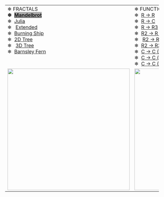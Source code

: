 <html>



<body>
        <table width="400" class="navmenu">
          <tbody>
            <tr>
              <td valign="top">❄&nbsp;FRACTALS<br><b>❄&nbsp;&nbsp;</b><a
                  href="https://chefpino.github.io/fun.with.functions/fractals/mandelbrot/index.html"><b
                    style="background-color:#AAAAAA">Mandelbrot</b></a><br>❄&nbsp;&nbsp;<a
                  href="https://chefpino.github.io/fun.with.functions/fractals/julia/index.html">Julia</a><br>❄&nbsp;&nbsp;&nbsp;<a
                  href="https://chefpino.github.io/fun.with.functions/fractals/julia/extendedjuliasets.html">Extended</a><br>❄&nbsp;&nbsp;<a
                  href="https://chefpino.github.io/fun.with.functions/fractals/burningship/index.html">Burning
                  Ship</a><br>❄&nbsp;&nbsp;<a
                  href="https://chefpino.github.io/fun.with.functions/fractals/tree/index.html">2D
                  Tree</a><br>❄&nbsp;&nbsp;&nbsp;<a
                  href="https://chefpino.github.io/fun.with.functions/plotmathfunctions/3d/3d.tree.html">3D
                  Tree</a><br>❄&nbsp;&nbsp;<a
                  href="https://chefpino.github.io/fun.with.functions/fractals/barnsley/index.html">Barnsley Fern</a>
              </td>
              <td valign="top">❄&nbsp;FUNCTIONS<br>❄&nbsp;&nbsp;<a
                  href="https://chefpino.github.io/fun.with.functions/plotmathfunctions/2d/index.html">R -&gt;
                  R</a><br>❄&nbsp;&nbsp;<a
                  href="https://chefpino.github.io/fun.with.functions/plotmathfunctions/polar/index.html">R -&gt;
                  C</a><br>❄&nbsp;&nbsp;<a
                  href="https://chefpino.github.io/fun.with.functions/plotmathfunctions/3d/3d-R1toR3.html">R -&gt;
                  R3</a><br>❄&nbsp;&nbsp;<a
                  href="https://chefpino.github.io/fun.with.functions/plotmathfunctions/3d/3d-R2toR-q.html">R2 -&gt; R
                  (quaternions)</a><br>❄&nbsp;&nbsp;&nbsp;<a
                  href="https://chefpino.github.io/fun.with.functions/plotmathfunctions/3d/3d-R2toR-m.html">R2 -&gt; R
                  (matrices)</a><br>❄&nbsp;&nbsp;<a
                  href="https://chefpino.github.io/fun.with.functions/plotmathfunctions/3d/3d-R2toR3.html">R2 -&gt;
                  R3</a><br>❄&nbsp;&nbsp;<a
                  href="https://chefpino.github.io/fun.with.functions/plotmathfunctions/rotations/index.html">C -&gt; C
                  (Rotations)</a><br>❄&nbsp;&nbsp;<a
                  href="https://chefpino.github.io/fun.with.functions/plotmathfunctions/unitcircle/index.html">C -&gt; C
                  (z -&gt; z^2)</a><br>❄&nbsp;&nbsp;<a
                  href="https://chefpino.github.io/fun.with.functions/plotmathfunctions/unitcircle/modules.html">C -&gt;
                  C (Modules)</a></td>
            </tr>
            <tr>
              <td valign="top" height="200"><img width="400" src="https://chefpino.github.io/fun.with.functions/imgs/tree.png"></td>
              <td valign="top" height="200"><img width="400" src="https://chefpino.github.io/fun.with.functions/imgs/3d.png"></td>
            </tr>
          </tbody>
        </table>

</body>

</html>